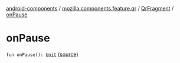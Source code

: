 [android-components](../../index.md) / [mozilla.components.feature.qr](../index.md) / [QrFragment](index.md) / [onPause](./on-pause.md)

# onPause

`fun onPause(): `[`Unit`](https://kotlinlang.org/api/latest/jvm/stdlib/kotlin/-unit/index.html) [(source)](https://github.com/mozilla-mobile/android-components/blob/master/components/feature/qr/src/main/java/mozilla/components/feature/qr/QrFragment.kt#L223)